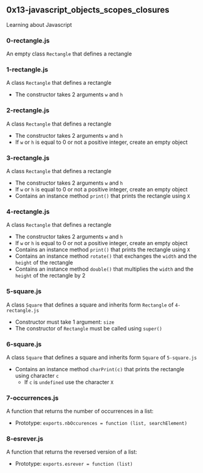 ## 0x13-javascript_objects_scopes_closures
Learning about Javascript

### 0-rectangle.js
An empty class `Rectangle` that defines a rectangle

### 1-rectangle.js
A class `Rectangle` that defines a rectangle
* The constructor takes 2 arguments `w` and `h`

### 2-rectangle.js
A class `Rectangle` that defines a rectangle
* The constructor takes 2 arguments `w` and `h`
* If `w` or `h` is equal to 0 or not a positive integer, create an empty object

### 3-rectangle.js
A class `Rectangle` that defines a rectangle
* The constructor takes 2 arguments `w` and `h`
* If `w` or `h` is equal to 0 or not a positive integer, create an empty object
* Contains an instance method `print()` that prints the rectangle using `X`

### 4-rectangle.js
A class `Rectangle` that defines a rectangle
* The constructor takes 2 arguments `w` and `h`
* If `w` or `h` is equal to 0 or not a positive integer, create an empty object
* Contains an instance method `print()` that prints the rectangle using `X`
* Contains an instance method `rotate()` that exchanges the `width` and the `height` of the rectangle
* Contains an instance method `double()` that multiplies the `width` and the `height` of the rectangle by 2

### 5-square.js
A class `Square` that defines a square and inherits form `Rectangle` of `4-rectangle.js`
* Constructor must take 1 argument: `size`
* The constructor of `Rectangle` must be called using `super()`

### 6-square.js
A class `Square` that defines a square and inherits form `Square` of `5-square.js`
* Contains an instance method `charPrint(c)` that prints the rectangle using character `c`
  * If `c` is `undefined` use the character `X`

### 7-occurrences.js
A function that returns the number of occurrences in a list:
* Prototype: `exports.nbOccurences = function (list, searchElement)`

### 8-esrever.js
A function that returns the reversed version of a list:
* Prototype: `exports.esrever = function (list)`
